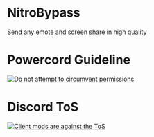 # NitroBypass

Send any emote and screen share in high quality

# Powercord Guideline
[![Do not attempt to circumvent permissions](https://user-images.githubusercontent.com/13122796/152648190-6a3b7610-62d2-492d-8569-7f43dcd152ce.jpeg)](https://powercord.dev/guidelines)

# Discord ToS
[![Client mods are against the ToS](https://user-images.githubusercontent.com/13122796/152648311-438de9cd-3baa-4f0a-b3cf-6ae635143fce.jpeg)](https://twitter.com/discord/status/1042341021273743360)
